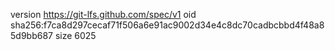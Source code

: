 version https://git-lfs.github.com/spec/v1
oid sha256:f7ca8d297cecaf71f506a6e91ac9002d34e4c8dc70cadbcbbd4f48a85d9bb687
size 6025
